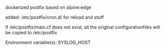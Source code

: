 dockerized postfix based on alpine:edge

added: /etc/postfix/cron.d/ for reload and stuff

If /etc/postfix/main.cf does not exist, all the original configurationfiles will be copied to /etc/postfix

Environment variable(s):
SYSLOG_HOST
